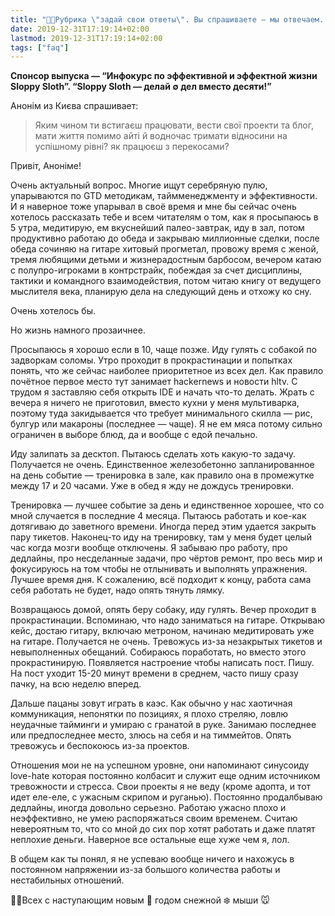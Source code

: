```yaml
---
title: "🎄🎄Рубрика \"задай свои ответы\". Вы спрашиваете — мы отвечаем. Выпуск №2. Новогодний.🎄"
date: 2019-12-31T17:19:14+02:00
lastmod: 2019-12-31T17:19:14+02:00
tags: ["faq"]
---
```


**Спонсор выпуска — “Инфокурс по эффективной и эффектной жизни Sloppy Sloth”. “Sloppy Sloth — делай ∅ дел вместо десяти!”**

Анонім из Києва спрашивает:

>Яким чином ти встигаєш працювати, вести свої проекти та блог, мати життя помимо айті й водночас тримати відносини на успішному рівні? як працюєш з перекосами?

Привіт, Аноніме!

Очень актуальный вопрос. Многие ищут серебряную пулю, упарываются по GTD методикам, таймменеджменту и эффективности. И я наверное тоже упарывал в своё время и мне бы сейчас очень хотелось рассказать тебе и всем читателям о том, как я просыпаюсь в 5 утра, медитирую, ем вкуснейший палео-завтрак, иду в зал, потом продуктивно работаю до обеда и закрываю миллионные сделки, после обеда сочиняю на гитаре хитовый прогметал, провожу время с женой, тремя любящими детьми и жизнерадостным барбосом, вечером катаю с полупро-игроками в контрстрайк, побеждая за счет дисциплины, тактики и командного взаимодействия, потом читаю книгу от ведущего мыслителя века, планирую дела на следующий день и отхожу ко сну.

Очень хотелось бы.

Но жизнь намного прозаичнее. 

Просыпаюсь я хорошо если в 10, чаще позже. Иду гулять с собакой по задворкам соломы. Утро проходит в прокрастинации и попытках понять, что же сейчас наиболее приоритетное из всех дел. Как правило почётное первое место тут занимает hackernews и новости hltv. С трудом я заставляю себя открыть IDE и начать что-то делать. Жрать с вечера я ничего не приготовил, вместо кухни у меня мультиварка, поэтому туда закидывается что требует минимального скилла — рис, булгур или макароны (последнее — чаще). Я не ем мяса потому сильно ограничен в выборе блюд, да и вообще с едой печально. 

Иду залипать за десктоп. Пытаюсь сделать хоть какую-то задачу. Получается не очень. Единственное железобетонно запланированное на день событие — тренировка в зале, как правило она в промежутке между 17 и 20 часами. Уже в обед я жду не дождусь тренировки. 

Тренировка — лучшее событие за день и единственное хорошее, что со мной случается в последние 4 месяца. Пытаюсь работать и кое-как дотягиваю до заветного времени. Иногда перед этим удается закрыть пару тикетов. Наконец-то иду на тренировку, там у меня будет целый час когда мозги вообще отключены. Я забываю про работу, про дедлайны, про несделанные задачи, про чёртов ремонт, про весь мир и фокусируюсь на том чтобы не отлынивать и выполнять упражнения. Лучшее время дня. К сожалению, всё подходит к концу, работа сама себя работать не будет, надо опять тянуть лямку. 

Возвращаюсь домой, опять беру собаку, иду гулять. Вечер проходит в прокрастинации. Вспоминаю, что надо заниматься на гитаре. Открываю кейс, достаю гитару, включаю метроном, начинаю медитировать уже на гитаре. Получается не очень. Тревожусь из-за незакрытых тикетов и невыполненных обещаний. Собираюсь поработать, но вместо этого прокрастинирую. Появляется настроение чтобы написать пост. Пишу. На пост уходит 15-20 минут времени в среднем, часто пишу сразу пачку, на всю неделю вперед. 

Дальше пацаны зовут играть в каэс. Как обычно у нас хаотичная коммуникация, непонятки по позициях, я плохо стреляю, ловлю неудачные тайминги и умираю с гранатой в руке. Занимаю последнее или предпоследнее место, злюсь на себя и на тиммейтов. Опять тревожусь и беспокоюсь из-за проектов. 

Отношения мои не на успешном уровне, они напоминают синусоиду love-hate которая постоянно колбасит и служит еще одним источником тревожности и стресса. Свои проекты я не веду (кроме адопта, и тот идет еле-еле, с ужасным скрипом и руганью). Постоянно продалбываю дедлайны, иногда довольно серьезно. Работаю ужасно плохо и неэффективно, не умею распоряжаться своим временем. Считаю невероятным то, что со мной до сих пор хотят работать и даже платят неплохие деньги. Наверное все остальные еще хуже чем я, лол.

В общем как ты понял, я не успеваю вообще ничего и нахожусь в постоянном напряжении из-за большого количества работы и нестабильных отношений. 

🎄🎄Всех с наступающим новым 👀 годом снежной ❄️ мыши 🐭